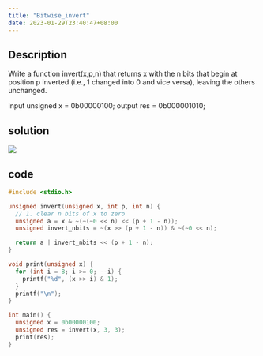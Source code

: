 ```yaml
---
title: "Bitwise_invert"
date: 2023-01-29T23:40:47+08:00
---
```


## Description

Write a function invert(x,p,n) that returns x with the n bits that begin at position p inverted (i.e., 1 changed into 0 and vice versa), leaving the others unchanged.

input unsigned x = 0b00000100;
output res =  0b000001010;

## solution

![](/img/Bitwise%20Operators%20-6.jpg)

## code

``` c
#include <stdio.h>

unsigned invert(unsigned x, int p, int n) {
  // 1. clear n bits of x to zero
  unsigned a = x & ~(~(~0 << n) << (p + 1 - n));
  unsigned invert_nbits = ~(x >> (p + 1 - n)) & ~(~0 << n);

  return a | invert_nbits << (p + 1 - n);
}

void print(unsigned x) {
  for (int i = 8; i >= 0; --i) {
    printf("%d", (x >> i) & 1);
  }
  printf("\n");
}

int main() {
  unsigned x = 0b00000100;
  unsigned res = invert(x, 3, 3);
  print(res);
}
```

